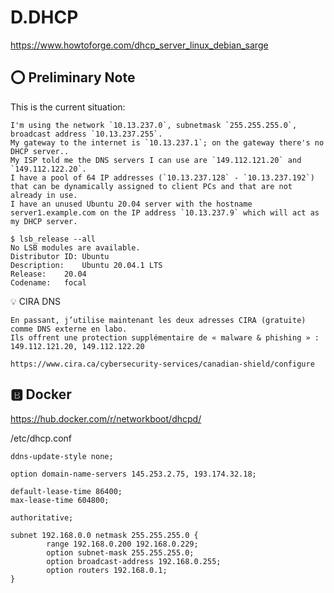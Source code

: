# D.DHCP

https://www.howtoforge.com/dhcp_server_linux_debian_sarge

## :o: Preliminary Note

This is the current situation:

```
I'm using the network `10.13.237.0`, subnetmask `255.255.255.0`, broadcast address `10.13.237.255`.
My gateway to the internet is `10.13.237.1`; on the gateway there's no DHCP server..
My ISP told me the DNS servers I can use are `149.112.121.20` and `149.112.122.20`.
I have a pool of 64 IP addresses (`10.13.237.128` - `10.13.237.192`) that can be dynamically assigned to client PCs and that are not already in use.
I have an unused Ubuntu 20.04 server with the hostname server1.example.com on the IP address `10.13.237.9` which will act as my DHCP server.
```

```
$ lsb_release --all
No LSB modules are available.
Distributor ID:	Ubuntu
Description:	Ubuntu 20.04.1 LTS
Release:	20.04
Codename:	focal
```


:bulb: CIRA DNS
```
En passant, j’utilise maintenant les deux adresses CIRA (gratuite) comme DNS externe en labo.
Ils offrent une protection supplémentaire de « malware & phishing » : 149.112.121.20, 149.112.122.20
 
https://www.cira.ca/cybersecurity-services/canadian-shield/configure
```

## :b: Docker

https://hub.docker.com/r/networkboot/dhcpd/

/etc/dhcp.conf


```
ddns-update-style none;

option domain-name-servers 145.253.2.75, 193.174.32.18;

default-lease-time 86400;
max-lease-time 604800;

authoritative;

subnet 192.168.0.0 netmask 255.255.255.0 {
        range 192.168.0.200 192.168.0.229;
        option subnet-mask 255.255.255.0;
        option broadcast-address 192.168.0.255;
        option routers 192.168.0.1;
}
```
